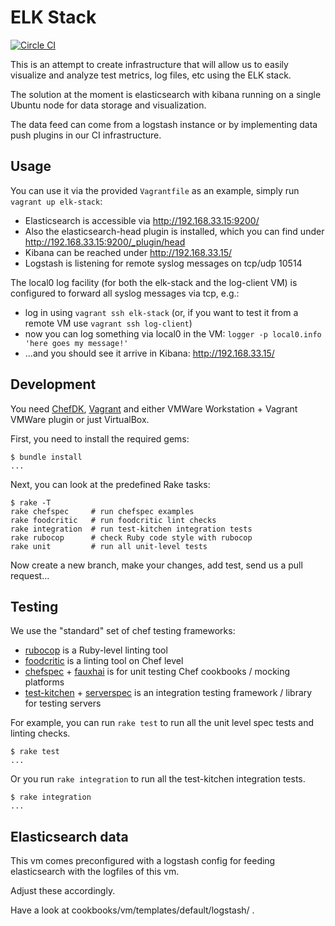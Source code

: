 # ELK Stack

[![Circle CI](https://circleci.com/gh/Zuehlke/cookbook-elk-stack/tree/master.svg?style=shield)](https://circleci.com/gh/Zuehlke/cookbook-elk-stack/tree/master)


This is an attempt to create infrastructure that will allow us to easily visualize and analyze test metrics, log files, etc using the ELK stack.

The solution at the moment is elasticsearch with kibana running on a single Ubuntu node for data storage and visualization.

The data feed can come from a logstash instance or by implementing data push plugins in our CI infrastructure.

## Usage

You can use it via the provided `Vagrantfile` as an example, simply run `vagrant up elk-stack`:

 * Elasticsearch is accessible via http://192.168.33.15:9200/
 * Also the elasticsearch-head plugin is installed, which you can find under http://192.168.33.15:9200/_plugin/head
 * Kibana can be reached under http://192.168.33.15/
 * Logstash is listening for remote syslog messages on tcp/udp 10514

The local0 log facility (for both the elk-stack and the log-client VM) is configured to forward all syslog messages via tcp, e.g.:

 * log in using `vagrant ssh elk-stack` (or, if you want to test it from a remote VM use `vagrant ssh log-client`)
 * now you can log something via local0 in the VM: `logger -p local0.info 'here goes my message!'`
 * ...and you should see it arrive in Kibana: http://192.168.33.15/

## Development

You need [ChefDK](https://downloads.chef.io/chef-dk/), [Vagrant](https://www.vagrantup.com/) and either VMWare Workstation + Vagrant VMWare plugin or just VirtualBox.

First, you need to install the required gems:
```
$ bundle install
...
```

Next, you can look at the predefined Rake tasks:
```
$ rake -T
rake chefspec     # run chefspec examples
rake foodcritic   # run foodcritic lint checks
rake integration  # run test-kitchen integration tests
rake rubocop      # check Ruby code style with rubocop
rake unit         # run all unit-level tests
```

Now create a new branch, make your changes, add test, send us a pull request...

## Testing

We use the "standard" set of chef testing frameworks:

 * [rubocop](https://github.com/bbatsov/rubocop) is a Ruby-level linting tool
 * [foodcritic](https://acrmp.github.io/foodcritic/) is a linting tool on Chef level
 * [chefspec](https://github.com/sethvargo/chefspec) + [fauxhai](https://github.com/customink/fauxhai) is for unit testing Chef cookbooks / mocking platforms
 * [test-kitchen](https://github.com/test-kitchen/test-kitchen) + [serverspec](http://serverspec.org) is an integration testing framework / library for testing servers

For example, you can run `rake test` to run all the unit level spec tests and linting checks.
```
$ rake test
...
```

Or you run `rake integration` to run all the test-kitchen integration tests.
```
$ rake integration
...
```

## Elasticsearch data

This vm comes preconfigured with a logstash config for feeding elasticsearch with the logfiles of this vm.

Adjust these accordingly.

Have a look at cookbooks/vm/templates/default/logstash/ .
